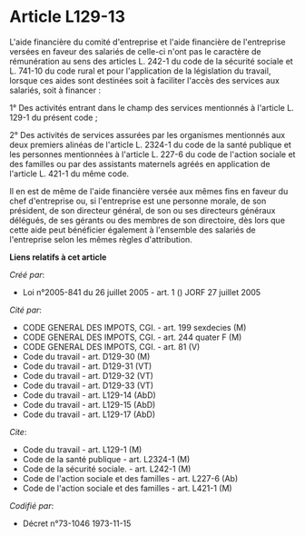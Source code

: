 # Article L129-13

L'aide financière du comité d'entreprise et l'aide financière de l'entreprise versées en faveur des salariés de celle-ci
n'ont pas le caractère de rémunération au sens des articles L. 242-1 du code de la sécurité sociale et L. 741-10 du code
rural et pour l'application de la législation du travail, lorsque ces aides sont destinées soit à faciliter l'accès des
services aux salariés, soit à financer :

1° Des activités entrant dans le champ des services mentionnés à l'article L. 129-1 du présent code ;

2° Des activités de services assurées par les organismes mentionnés aux deux premiers alinéas de l'article L. 2324-1 du code
de la santé publique et les personnes mentionnées à l'article L. 227-6 du code de l'action sociale et des familles ou par des
assistants maternels agréés en application de l'article L. 421-1 du même code.

Il en est de même de l'aide financière versée aux mêmes fins en faveur du chef d'entreprise ou, si l'entreprise est une
personne morale, de son président, de son directeur général, de son ou ses directeurs généraux délégués, de ses gérants ou
des membres de son directoire, dès lors que cette aide peut bénéficier également à l'ensemble des salariés de l'entreprise
selon les mêmes règles d'attribution.

**Liens relatifs à cet article**

_Créé par_:

  - Loi n°2005-841 du 26 juillet 2005 - art. 1 () JORF 27 juillet 2005

_Cité par_:

  - CODE GENERAL DES IMPOTS, CGI. - art. 199 sexdecies (M)
  - CODE GENERAL DES IMPOTS, CGI. - art. 244 quater F (M)
  - CODE GENERAL DES IMPOTS, CGI. - art. 81 (V)
  - Code du travail - art. D129-30 (M)
  - Code du travail - art. D129-31 (VT)
  - Code du travail - art. D129-32 (VT)
  - Code du travail - art. D129-33 (VT)
  - Code du travail - art. L129-14 (AbD)
  - Code du travail - art. L129-15 (AbD)
  - Code du travail - art. L129-17 (AbD)

_Cite_:

  - Code du travail - art. L129-1 (M)
  - Code de la santé publique - art. L2324-1 (M)
  - Code de la sécurité sociale. - art. L242-1 (M)
  - Code de l'action sociale et des familles - art. L227-6 (Ab)
  - Code de l'action sociale et des familles - art. L421-1 (M)

_Codifié par_:

  - Décret n°73-1046 1973-11-15
